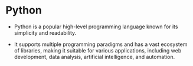 # Python

- Python is a popular high-level programming language known for its simplicity and readability. 
- It supports multiple programming paradigms and has a vast ecosystem of libraries, making it suitable for various applications, including web development, data analysis, artificial intelligence, and automation.